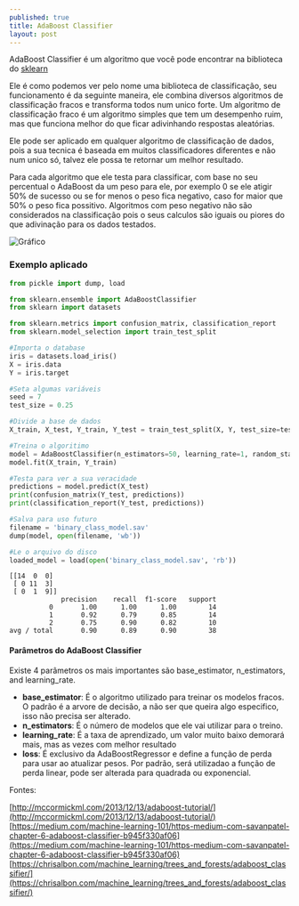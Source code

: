 ```yaml
---
published: true
title: AdaBoost Classifier
layout: post
---
```


AdaBoost Classifier é um algoritmo que você pode encontrar na biblioteca do [sklearn](http://scikit-learn.org/stable/modules/generated/sklearn.ensemble.AdaBoostClassifier.html)

Ele é como podemos ver pelo nome uma biblioteca de classificação, seu funcionamento é da seguinte maneira, ele combina diversos algoritmos de classificação fracos e transforma todos num unico forte. Um algoritmo de classificação fraco é um algoritmo simples que tem um desempenho ruim, mas que funciona melhor do que ficar adivinhando respostas aleatórias.

Ele pode ser aplicado em qualquer algoritmo de classificação de dados, pois a sua tecnica é baseada em muitos classificadores diferentes e não num unico só, talvez ele possa te retornar um melhor resultado.

Para cada algoritmo que ele testa para classificar, com base no seu percentual o AdaBoost da um peso para ele, por exemplo 0 se ele atigir 50% de sucesso ou se for menos o peso fica negativo, caso for maior que 50% o peso fica possitivo. Algoritmos com peso negativo não são considerados na classificação pois o seus calculos são iguais ou piores do que adivinação para os dados testados.

![Gráfico](http://chrisjmccormick.files.wordpress.com/2013/12/adaboost_alphacurve.png)

### Exemplo aplicado

```python
from pickle import dump, load

from sklearn.ensemble import AdaBoostClassifier
from sklearn import datasets

from sklearn.metrics import confusion_matrix, classification_report
from sklearn.model_selection import train_test_split

#Importa o database
iris = datasets.load_iris()
X = iris.data
Y = iris.target

#Seta algumas variáveis
seed = 7
test_size = 0.25

#Divide a base de dados
X_train, X_test, Y_train, Y_test = train_test_split(X, Y, test_size=test_size)

#Treina o algoritimo
model = AdaBoostClassifier(n_estimators=50, learning_rate=1, random_state=seed)
model.fit(X_train, Y_train)

#Testa para ver a sua veracidade
predictions = model.predict(X_test)
print(confusion_matrix(Y_test, predictions))
print(classification_report(Y_test, predictions))

#Salva para uso futuro
filename = 'binary_class_model.sav'
dump(model, open(filename, 'wb'))

#Le o arquivo do disco
loaded_model = load(open('binary_class_model.sav', 'rb'))

```
    [[14  0  0]
     [ 0 11  3]
     [ 0  1  9]]
                 precision    recall  f1-score   support
              0       1.00      1.00      1.00        14
              1       0.92      0.79      0.85        14
              2       0.75      0.90      0.82        10
    avg / total       0.90      0.89      0.90        38


#### Parâmetros do AdaBoost Classifier

Existe 4 parâmetros os mais importantes são base_estimator, n_estimators, and learning_rate.

- **base_estimator**: É o algoritmo utilizado para treinar os modelos fracos. O padrão é a arvore de decisão, a não ser que queira algo especifico, isso não precisa ser alterado.
- **n_estimators**: É o número de modelos que ele vai utilizar para o treino.
- **learning_rate**: É a taxa de aprendizado, um valor muito baixo demorará mais, mas as vezes com melhor resultado
- **loss**: É exclusivo da AdaBoostRegressor e define a função de perda para usar ao atualizar pesos. Por padrão, será utilizadao a função de perda linear, pode ser alterada para quadrada ou exponencial.

Fontes:

[http://mccormickml.com/2013/12/13/adaboost-tutorial/](http://mccormickml.com/2013/12/13/adaboost-tutorial/)
[https://medium.com/machine-learning-101/https-medium-com-savanpatel-chapter-6-adaboost-classifier-b945f330af06](https://medium.com/machine-learning-101/https-medium-com-savanpatel-chapter-6-adaboost-classifier-b945f330af06)
[https://chrisalbon.com/machine_learning/trees_and_forests/adaboost_classifier/](https://chrisalbon.com/machine_learning/trees_and_forests/adaboost_classifier/)
